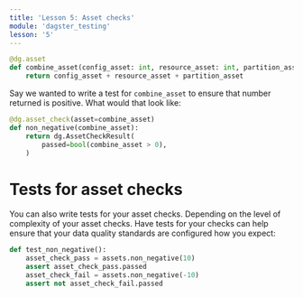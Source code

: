 ```yaml
---
title: 'Lesson 5: Asset checks'
module: 'dagster_testing'
lesson: '5'
---
```




```python
@dg.asset
def combine_asset(config_asset: int, resource_asset: int, partition_asset: int) -> int:
    return config_asset + resource_asset + partition_asset
```

Say we wanted to write a test for `combine_asset` to ensure that number returned is positive. What would that look like:

```python {% obfuscated="true" %}
@dg.asset_check(asset=combine_asset)
def non_negative(combine_asset):
    return dg.AssetCheckResult(
        passed=bool(combine_asset > 0),
    )
```

# Tests for asset checks

You can also write tests for your asset checks. Depending on the level of complexity of your asset checks. Have tests for your checks can help ensure that your data quality standards are configured how you expect:

```python
def test_non_negative():
    asset_check_pass = assets.non_negative(10)
    assert asset_check_pass.passed
    asset_check_fail = assets.non_negative(-10)
    assert not asset_check_fail.passed
```